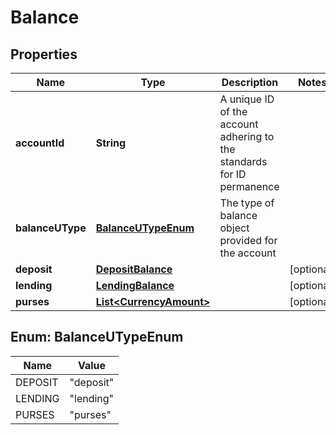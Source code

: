 
# Balance

## Properties
Name | Type | Description | Notes
------------ | ------------- | ------------- | -------------
**accountId** | **String** | A unique ID of the account adhering to the standards for ID permanence | 
**balanceUType** | [**BalanceUTypeEnum**](#BalanceUTypeEnum) | The type of balance object provided for the account | 
**deposit** | [**DepositBalance**](DepositBalance.md) |  |  [optional]
**lending** | [**LendingBalance**](LendingBalance.md) |  |  [optional]
**purses** | [**List&lt;CurrencyAmount&gt;**](CurrencyAmount.md) |  |  [optional]


<a name="BalanceUTypeEnum"></a>
## Enum: BalanceUTypeEnum
Name | Value
---- | -----
DEPOSIT | &quot;deposit&quot;
LENDING | &quot;lending&quot;
PURSES | &quot;purses&quot;



